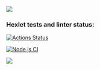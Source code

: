 <a href="https://codeclimate.com/github/yonamin/frontend-project-lvl1/maintainability"><img src="https://api.codeclimate.com/v1/badges/c9a27a404f90eab296f5/maintainability" /></a>
### Hexlet tests and linter status:
[![Actions Status](https://github.com/yonamin/frontend-project-lvl1/workflows/hexlet-check/badge.svg)](https://github.com/yonamin/frontend-project-lvl1/actions)

[![Node.js CI](https://github.com/yonamin/frontend-project-lvl1/actions/workflows/nodejs.yml/badge.svg?branch=main&event=push)](https://github.com/yonamin/frontend-project-lvl1/actions/workflows/nodejs.yml)

<a href="https://asciinema.org/a/J43YMbg5hfsj4gzjdM343VarQ" target="_blank"><img src="https://asciinema.org/a/J43YMbg5hfsj4gzjdM343VarQ.svg" /></a>
